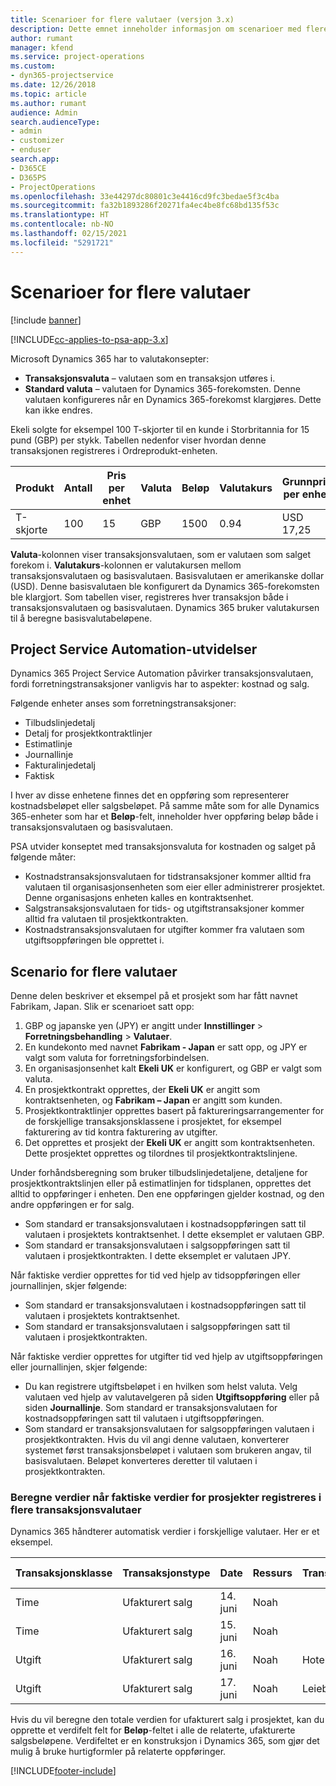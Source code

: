 ```yaml
---
title: Scenarioer for flere valutaer (versjon 3.x)
description: Dette emnet inneholder informasjon om scenarioer med flere valutaer.
author: rumant
manager: kfend
ms.service: project-operations
ms.custom:
- dyn365-projectservice
ms.date: 12/26/2018
ms.topic: article
ms.author: rumant
audience: Admin
search.audienceType:
- admin
- customizer
- enduser
search.app:
- D365CE
- D365PS
- ProjectOperations
ms.openlocfilehash: 33e44297dc80801c3e4416cd9fc3bedae5f3c4ba
ms.sourcegitcommit: fa32b1893286f20271fa4ec4be8fc68bd135f53c
ms.translationtype: HT
ms.contentlocale: nb-NO
ms.lasthandoff: 02/15/2021
ms.locfileid: "5291721"
---
```

# <a name="multiple-currency-scenarios"></a>Scenarioer for flere valutaer

[!include [banner](../includes/psa-now-project-operations.md)]

[!INCLUDE[cc-applies-to-psa-app-3.x](../includes/cc-applies-to-psa-app-3x.md)]

Microsoft Dynamics 365 har to valutakonsepter:

- **Transaksjonsvaluta** – valutaen som en transaksjon utføres i. 
- **Standard valuta** – valutaen for Dynamics 365-forekomsten. Denne valutaen konfigureres når en Dynamics 365-forekomst klargjøres. Dette kan ikke endres.

Ekeli solgte for eksempel 100 T-skjorter til en kunde i Storbritannia for 15 pund (GBP) per stykk. Tabellen nedenfor viser hvordan denne transaksjonen registreres i Ordreprodukt-enheten.

| Produkt | Antall | Pris per enhet | Valuta | Beløp | Valutakurs | Grunnpris per enhet| Beløp (st.valuta)|
|---------|----------|----------------|----------|--------|---------------|----------------------|--------------|
| T-skjorte | 100      | 15             | GBP      | 1500   | 0.94          | USD 17,25               | USD 1,725       |

**Valuta**-kolonnen viser transaksjonsvalutaen, som er valutaen som salget forekom i. **Valutakurs**-kolonnen er valutakursen mellom transaksjonsvalutaen og basisvalutaen. Basisvalutaen er amerikanske dollar (USD). Denne basisvalutaen ble konfigurert da Dynamics 365-forekomsten ble klargjort.
Som tabellen viser, registreres hver transaksjon både i transaksjonsvalutaen og basisvalutaen. Dynamics 365 bruker valutakursen til å beregne basisvalutabeløpene.

## <a name="project-service-automation-extensions"></a>Project Service Automation-utvidelser

Dynamics 365 Project Service Automation påvirker transaksjonsvalutaen, fordi forretningstransaksjoner vanligvis har to aspekter: kostnad og salg.

Følgende enheter anses som forretningstransaksjoner:

- Tilbudslinjedetalj
- Detalj for prosjektkontraktlinjer
- Estimatlinje
- Journallinje
- Fakturalinjedetalj
- Faktisk

I hver av disse enhetene finnes det en oppføring som representerer kostnadsbeløpet eller salgsbeløpet. På samme måte som for alle Dynamics 365-enheter som har et **Beløp**-felt, inneholder hver oppføring beløp både i transaksjonsvalutaen og basisvalutaen. 

PSA utvider konseptet med transaksjonsvaluta for kostnaden og salget på følgende måter:

- Kostnadstransaksjonsvalutaen for tidstransaksjoner kommer alltid fra valutaen til organisasjonsenheten som eier eller administrerer prosjektet. Denne organisasjons enheten kalles en kontraktsenhet.
- Salgstransaksjonsvalutaen for tids- og utgiftstransaksjoner kommer alltid fra valutaen til prosjektkontrakten.
- Kostnadstransaksjonsvalutaen for utgifter kommer fra valutaen som utgiftsoppføringen ble opprettet i.

## <a name="multiple-currency-scenario"></a>Scenario for flere valutaer

Denne delen beskriver et eksempel på et prosjekt som har fått navnet Fabrikam, Japan. Slik er scenarioet satt opp:

1. GBP og japanske yen (JPY) er angitt under **Innstillinger** \> **Forretningsbehandling** \> **Valutaer**. 
2. En kundekonto med navnet **Fabrikam - Japan** er satt opp, og JPY er valgt som valuta for forretningsforbindelsen.
3. En organisasjonsenhet kalt **Ekeli UK** er konfigurert, og GBP er valgt som valuta.
4. En prosjektkontrakt opprettes, der **Ekeli UK** er angitt som kontraktsenheten, og **Fabrikam – Japan** er angitt som kunden.
5. Prosjektkontraktlinjer opprettes basert på faktureringsarrangementer for de forskjellige transaksjonsklassene i prosjektet, for eksempel fakturering av tid kontra fakturering av utgifter.
6. Det opprettes et prosjekt der **Ekeli UK** er angitt som kontraktsenheten. Dette prosjektet opprettes og tilordnes til prosjektkontraktslinjene.


Under forhåndsberegning som bruker tilbudslinjedetaljene, detaljene for prosjektkontraktslinjen eller på estimatlinjen for tidsplanen, opprettes det alltid to oppføringer i enheten. Den ene oppføringen gjelder kostnad, og den andre oppføringen er for salg.

- Som standard er transaksjonsvalutaen i kostnadsoppføringen satt til valutaen i prosjektets kontraktsenhet. I dette eksemplet er valutaen GBP.
- Som standard er transaksjonsvalutaen i salgsoppføringen satt til valutaen i prosjektkontrakten. I dette eksemplet er valutaen JPY.

Når faktiske verdier opprettes for tid ved hjelp av tidsoppføringen eller journallinjen, skjer følgende:

- Som standard er transaksjonsvalutaen i kostnadsoppføringen satt til valutaen i prosjektets kontraktsenhet.
- Som standard er transaksjonsvalutaen i salgsoppføringen satt til valutaen i prosjektkontrakten.

Når faktiske verdier opprettes for utgifter tid ved hjelp av utgiftsoppføringen eller journallinjen, skjer følgende:

- Du kan registrere utgiftsbeløpet i en hvilken som helst valuta. Velg valutaen ved hjelp av valutavelgeren på siden **Utgiftsoppføring** eller på siden **Journallinje**. Som standard er transaksjonsvalutaen for kostnadsoppføringen satt til valutaen i utgiftsoppføringen. 
- Som standard er transaksjonsvalutaen for salgsoppføringen valutaen i prosjektkontrakten. Hvis du vil angi denne valutaen, konverterer systemet først transaksjonsbeløpet i valutaen som brukeren angav, til basisvalutaen. Beløpet konverteres deretter til valutaen i prosjektkontrakten. 

### <a name="computing-roll-ups-when-project-actuals-are-recorded-in-multiple-transaction-currencies"></a>Beregne verdier når faktiske verdier for prosjekter registreres i flere transaksjonsvalutaer

Dynamics 365 håndterer automatisk verdier i forskjellige valutaer. Her er et eksempel.

| Transaksjonsklasse | Transaksjonstype| Date   | Ressurs | Transaksjonskategori | Antall | Enhetspris | Beløp      | Valutakurs | Beløp i basis |
|-------------------|------------------|--------|----------|----------------------|----------|--------------|-------------|---------------|----------------|
| Time              | Ufakturert salg   | 14. juni | Noah  |                      | 8 timer    | 20 000 JPY    | 160 000 JPY | 123           | 1300,81 USD    |
| Time              | Ufakturert salg   | 15. juni | Noah  |                      | 8 timer    | 20 000 JPY    | 160 000 JPY | 123           | 1300,81 USD    |
| Utgift           | Ufakturert salg   | 16. juni | Noah  | Hotell                | 1 per stk.     | 250 EUR      | 250 EUR     | 0.94          | 265,95 USD     |
| Utgift           | Ufakturert salg   | 17. juni | Noah  | Leiebil           | 1 per stk.     | 150 EUR      | 150 EUR     | 0.94          | 159,57 USD     |

Hvis du vil beregne den totale verdien for ufakturert salg i prosjektet, kan du opprette et verdifelt felt for **Beløp**-feltet i alle de relaterte, ufakturerte salgsbeløpene. Verdifeltet er en konstruksjon i Dynamics 365, som gjør det mulig å bruke hurtigformler på relaterte oppføringer.


[!INCLUDE[footer-include](../includes/footer-banner.md)]